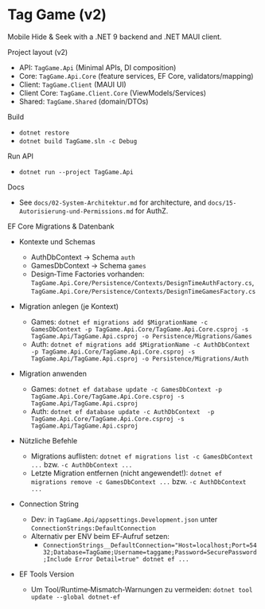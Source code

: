 # Tag Game (v2)

Mobile Hide & Seek with a .NET 9 backend and .NET MAUI client.

Project layout (v2)
- API: `TagGame.Api` (Minimal APIs, DI composition)
- Core: `TagGame.Api.Core` (feature services, EF Core, validators/mapping)
- Client: `TagGame.Client` (MAUI UI)
- Client Core: `TagGame.Client.Core` (ViewModels/Services)
- Shared: `TagGame.Shared` (domain/DTOs)

Build
- `dotnet restore`
- `dotnet build TagGame.sln -c Debug`

Run API
- `dotnet run --project TagGame.Api`

Docs
- See `docs/02-System-Architektur.md` for architecture, and `docs/15-Autorisierung-und-Permissions.md` for AuthZ.

EF Core Migrations & Datenbank
- Kontexte und Schemas
  - AuthDbContext → Schema `auth`
  - GamesDbContext → Schema `games`
  - Design‑Time Factories vorhanden: `TagGame.Api.Core/Persistence/Contexts/DesignTimeAuthFactory.cs`, `TagGame.Api.Core/Persistence/Contexts/DesignTimeGamesFactory.cs`

- Migration anlegen (je Kontext)
  - Games: `dotnet ef migrations add $MigrationName -c GamesDbContext -p TagGame.Api.Core/TagGame.Api.Core.csproj -s TagGame.Api/TagGame.Api.csproj -o Persistence/Migrations/Games`
  - Auth:  `dotnet ef migrations add $MigrationName -c AuthDbContext  -p TagGame.Api.Core/TagGame.Api.Core.csproj -s TagGame.Api/TagGame.Api.csproj -o Persistence/Migrations/Auth`

- Migration anwenden
  - Games: `dotnet ef database update -c GamesDbContext -p TagGame.Api.Core/TagGame.Api.Core.csproj -s TagGame.Api/TagGame.Api.csproj`
  - Auth:  `dotnet ef database update -c AuthDbContext  -p TagGame.Api.Core/TagGame.Api.Core.csproj -s TagGame.Api/TagGame.Api.csproj`

- Nützliche Befehle
  - Migrations auflisten: `dotnet ef migrations list -c GamesDbContext ...` bzw. `-c AuthDbContext ...`
  - Letzte Migration entfernen (nicht angewendet!): `dotnet ef migrations remove -c GamesDbContext ...` bzw. `-c AuthDbContext ...`

- Connection String
  - Dev: in `TagGame.Api/appsettings.Development.json` unter `ConnectionStrings:DefaultConnection`
  - Alternativ per ENV beim EF‑Aufruf setzen:
    - `ConnectionStrings__DefaultConnection="Host=localhost;Port=5432;Database=TagGame;Username=taggame;Password=SecurePassword;Include Error Detail=true" dotnet ef ...`

- EF Tools Version
  - Um Tool/Runtime‑Mismatch‑Warnungen zu vermeiden: `dotnet tool update --global dotnet-ef`
